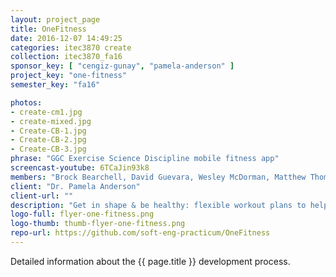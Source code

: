 ```yaml
---
layout: project_page
title: OneFitness
date: 2016-12-07 14:49:25
categories: itec3870 create
collection: itec3870_fa16
sponsor_key: [ "cengiz-gunay", "pamela-anderson" ]
project_key: "one-fitness"
semester_key: "fa16"

photos:
- create-cm1.jpg
- create-mixed.jpg
- Create-CB-1.jpg
- Create-CB-2.jpg
- Create-CB-3.jpg
phrase: "GGC Exercise Science Discipline mobile fitness app"
screencast-youtube: 6TCaJin93k8
members: "Brock Bearchell, David Guevara, Wesley McDorman, Matthew Thompson"
client: "Dr. Pamela Anderson"
client-url: ""
description: "Get in shape & be healthy: flexible workout plans to help user plan their workouts while keeping track of their past performance!"
logo-full: flyer-one-fitness.png
logo-thumb: thumb-flyer-one-fitness.png
repo-url: https://github.com/soft-eng-practicum/OneFitness
---
```


Detailed information about the {{ page.title }} development process.

<!-- lightgallery -->
<script src="https://code.jquery.com/jquery-2.2.4.min.js"></script>
<script src="https://cdn.jsdelivr.net/lightgallery/1.3.7/js/lightgallery.min.js"></script>
<script src="https://cdn.jsdelivr.net/g/lg-zoom"></script>

<script type="text/javascript">
    $(document).ready(function() {
    $("body").lightGallery({
    zoom: true,
    selector: 'a#lightgallery',
    selectWithin: 'body'
    });
    });
</script>

[ggc]: http://www.ggc.edu
[gunay-ggc]: http://www.ggc.edu/about-ggc/directory/cengiz-gunay
